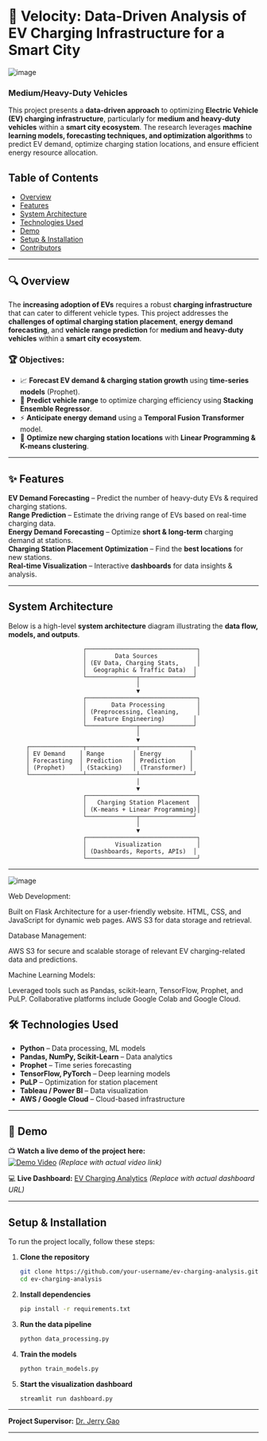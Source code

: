 # 🚗 Velocity: Data-Driven Analysis of EV Charging Infrastructure for a Smart City 

![image](https://github.com/user-attachments/assets/525f3885-4f47-4a59-9491-97860a32d486)

### Medium/Heavy-Duty Vehicles

This project presents a **data-driven approach** to optimizing **Electric Vehicle (EV) charging infrastructure**, particularly for **medium and heavy-duty vehicles** within a **smart city ecosystem**. The research leverages **machine learning models, forecasting techniques, and optimization algorithms** to predict EV demand, optimize charging station locations, and ensure efficient energy resource allocation.

## Table of Contents
- [Overview](#-overview)
- [Features](#-features)
- [System Architecture](#-system-architecture)
- [Technologies Used](#-technologies-used)
- [Demo](#-demo)
- [Setup & Installation](#-setup--installation)
- [Contributors](#-contributors)

---

## 🔍 Overview
The **increasing adoption of EVs** requires a robust **charging infrastructure** that can cater to different vehicle types. This project addresses the **challenges of optimal charging station placement**, **energy demand forecasting**, and **vehicle range prediction** for **medium and heavy-duty vehicles** within a **smart city ecosystem**.

### 🏆 Objectives:
- 📈 **Forecast EV demand & charging station growth** using **time-series models** (Prophet).
- 🔋 **Predict vehicle range** to optimize charging efficiency using **Stacking Ensemble Regressor**.
- ⚡ **Anticipate energy demand** using a **Temporal Fusion Transformer** model.
- 📍 **Optimize new charging station locations** with **Linear Programming & K-means clustering**.

---

## ✨ Features
**EV Demand Forecasting** – Predict the number of heavy-duty EVs & required charging stations.  
**Range Prediction** – Estimate the driving range of EVs based on real-time charging data.  
**Energy Demand Forecasting** – Optimize **short & long-term** charging demand at stations.  
**Charging Station Placement Optimization** – Find the **best locations** for new stations.  
**Real-time Visualization** – Interactive **dashboards** for data insights & analysis.  

---

## System Architecture
Below is a high-level **system architecture** diagram illustrating the **data flow, models, and outputs**.

```
                     ┌───────────────────────────────┐
                     │        Data Sources           │
                     │ (EV Data, Charging Stats,     │
                     │  Geographic & Traffic Data)  │
                     └──────────────┬───────────────┘
                                    │
                                    ▼
                     ┌───────────────────────────────┐
                     │       Data Processing         │
                     │ (Preprocessing, Cleaning,     │
                     │  Feature Engineering)        │
                     └──────────────┬───────────────┘
                                    │
                                    ▼
     ┌───────────────┬──────────────┬───────────────┐
     │ EV Demand    │ Range        │ Energy        │
     │ Forecasting  │ Prediction   │ Prediction    │
     │ (Prophet)    │ (Stacking)   │ (Transformer) │
     └───────────────┴──────────────┴───────────────┘
                                    │
                                    ▼
                     ┌───────────────────────────────┐
                     │   Charging Station Placement  │
                     │ (K-means + Linear Programming)│
                     └──────────────┬───────────────┘
                                    │
                                    ▼
                     ┌───────────────────────────────┐
                     │        Visualization          │
                     │ (Dashboards, Reports, APIs)  │
                     └───────────────────────────────┘
```
---
![image](https://github.com/user-attachments/assets/5b5c58da-22df-4722-80cf-ccab9f2903ad)

Web Development:

Built on Flask Architecture for a user-friendly website.
HTML, CSS, and JavaScript for dynamic web pages.
AWS S3 for data storage and retrieval.

Database Management:

AWS S3 for secure and scalable storage of relevant EV charging-related data and predictions.

Machine Learning Models:

Leveraged tools such as Pandas, scikit-learn, TensorFlow, Prophet, and PuLP.
Collaborative platforms include Google Colab and Google Cloud.


## 🛠️ Technologies Used
- **Python** – Data processing, ML models  
- **Pandas, NumPy, Scikit-Learn** – Data analytics  
- **Prophet** – Time series forecasting  
- **TensorFlow, PyTorch** – Deep learning models  
- **PuLP** – Optimization for station placement  
- **Tableau / Power BI** – Data visualization  
- **AWS / Google Cloud** – Cloud-based infrastructure  

---

## 🎥 Demo
📺 **Watch a live demo of the project here:**  
[![Demo Video](https://img.youtube.com/vi/your-video-id/maxresdefault.jpg)](https://www.youtube.com/watch?v=your-video-id) *(Replace with actual video link)*  

💻 **Live Dashboard:** [EV Charging Analytics](https://your-dashboard-link.com) *(Replace with actual dashboard URL)*  

---

## Setup & Installation
To run the project locally, follow these steps:

1. **Clone the repository**
   ```bash
   git clone https://github.com/your-username/ev-charging-analysis.git
   cd ev-charging-analysis
   ```

2. **Install dependencies**
   ```bash
   pip install -r requirements.txt
   ```

3. **Run the data pipeline**
   ```bash
   python data_processing.py
   ```

4. **Train the models**
   ```bash
   python train_models.py
   ```

5. **Start the visualization dashboard**
   ```bash
   streamlit run dashboard.py
   ```

---

**Project Supervisor:** [Dr. Jerry Gao](https://www.sjsu.edu/people/jerry.gao/)  

---


